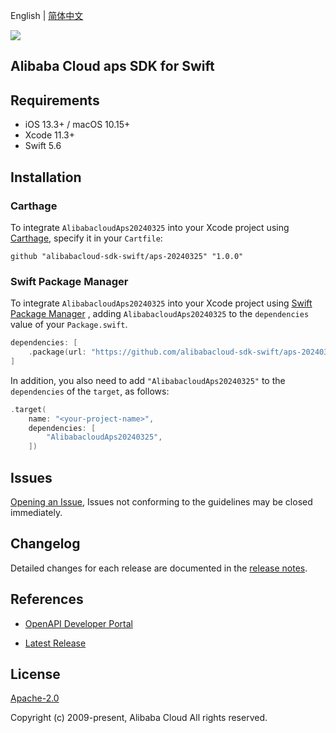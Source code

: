 English | [简体中文](README-CN.md)

![](https://aliyunsdk-pages.alicdn.com/icons/AlibabaCloud.svg)

## Alibaba Cloud aps SDK for Swift

## Requirements

- iOS 13.3+ / macOS 10.15+
- Xcode 11.3+
- Swift 5.6

## Installation

### Carthage

To integrate `AlibabacloudAps20240325` into your Xcode project using [Carthage](https://github.com/Carthage/Carthage), specify it in your `Cartfile`:

```ogdl
github "alibabacloud-sdk-swift/aps-20240325" "1.0.0"
```

### Swift Package Manager

To integrate `AlibabacloudAps20240325` into your Xcode project using [Swift Package Manager](https://swift.org/package-manager/) , adding `AlibabacloudAps20240325` to the `dependencies` value of your `Package.swift`.

```swift
dependencies: [
    .package(url: "https://github.com/alibabacloud-sdk-swift/aps-20240325.git", from: "1.0.0")
]
```

In addition, you also need to add `"AlibabacloudAps20240325"` to the `dependencies` of the `target`, as follows:

```swift
.target(
    name: "<your-project-name>",
    dependencies: [
        "AlibabacloudAps20240325",
    ])
```

## Issues

[Opening an Issue](https://github.com/alibabacloud-sdk-swift/aps-20240325/issues/new), Issues not conforming to the guidelines may be closed immediately.

## Changelog

Detailed changes for each release are documented in the [release notes](./ChangeLog.txt).

## References

* [OpenAPI Developer Portal](https://next.api.alibabacloud.com/home)
- [Latest Release](https://github.com/alibabacloud-sdk-swift/aps-20240325)

## License

[Apache-2.0](http://www.apache.org/licenses/LICENSE-2.0)

Copyright (c) 2009-present, Alibaba Cloud All rights reserved.

